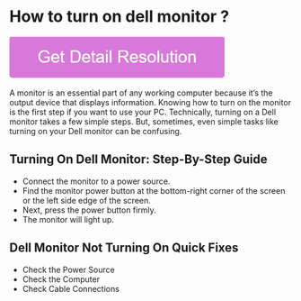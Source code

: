 # How to turn on dell monitor ?

[![How to turn on dell monitor](pink.png)](https://github.com/bitwarsoft/how.to.turn.on.dell.monitor)

A monitor is an essential part of any working computer because it’s the output device that displays information. Knowing how to turn on the monitor is the first step if you want to use your PC. Technically, turning on a Dell monitor takes a few simple steps. But, sometimes, even simple tasks like turning on your Dell monitor can be confusing.

##  Turning On Dell Monitor: Step-By-Step Guide

* Connect the monitor to a power source.
* Find the monitor power button at the bottom-right corner of the screen or the left side edge of the screen.
* Next, press the power button firmly.
* The monitor will light up.

## Dell Monitor Not Turning On Quick Fixes

* Check the Power Source
* Check the Computer
* Check Cable Connections
